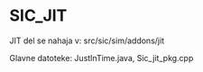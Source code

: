 # SIC_JIT

JIT del se nahaja v: src/sic/sim/addons/jit

Glavne datoteke: JustInTime.java, Sic_jit_pkg.cpp